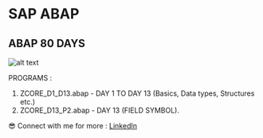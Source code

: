 # SAP ABAP
## ABAP 80 DAYS 
![alt text](https://drive.google.com/file/d/1W9hk4GUpAMvg3o8nYdxW3p9JJBtacKTy/view?usp=sharing)

PROGRAMS : 

1. ZCORE_D1_D13.abap - DAY 1 TO DAY 13 (Basics, Data types, Structures etc.)
2. ZCORE_D13_P2.abap - DAY 13 (FIELD SYMBOL).



😎 Connect with me for more  : 
[LinkedIn](https://www.linkedin.com/in/rahulpillai200010)
